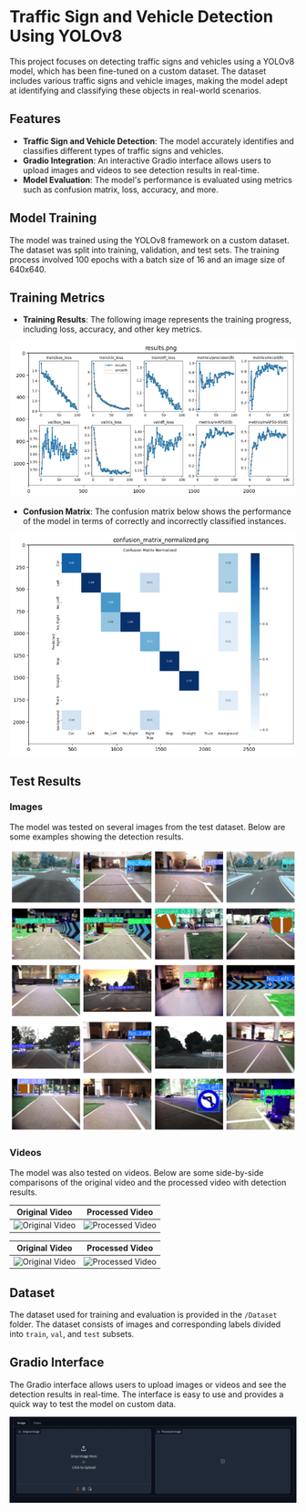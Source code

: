 # Traffic Sign and Vehicle Detection Using YOLOv8

This project focuses on detecting traffic signs and vehicles using a YOLOv8 model, which has been fine-tuned on a custom dataset. The dataset includes various traffic signs and vehicle images, making the model adept at identifying and classifying these objects in real-world scenarios.

## Features

- **Traffic Sign and Vehicle Detection**: The model accurately identifies and classifies different types of traffic signs and vehicles.
- **Gradio Integration**: An interactive Gradio interface allows users to upload images and videos to see detection results in real-time.
- **Model Evaluation**: The model's performance is evaluated using metrics such as confusion matrix, loss, accuracy, and more.

## Model Training

The model was trained using the YOLOv8 framework on a custom dataset. The dataset was split into training, validation, and test sets. The training process involved 100 epochs with a batch size of 16 and an image size of 640x640.

## Training Metrics

- **Training Results**: The following image represents the training progress, including loss, accuracy, and other key metrics.

![Training Results](Results/training_results.png)

- **Confusion Matrix**: The confusion matrix below shows the performance of the model in terms of correctly and incorrectly classified instances.

![Confusion Matrix](Results/confusion_matrix_normalized.png)

## Test Results

### Images

The model was tested on several images from the test dataset. Below are some examples showing the detection results.

![Test Results on Images](Results/test_images_results.png)

### Videos

The model was also tested on videos. Below are some side-by-side comparisons of the original video and the processed video with detection results.

| Original Video | Processed Video |
| -------------- | --------------- |
| ![Original Video](Results/TestVideo1.gif) | ![Processed Video](Results/test_video_1.gif) |

| Original Video | Processed Video |
| -------------- | --------------- |
| ![Original Video](Results/TestVideo2.gif) | ![Processed Video](Results/test_video_2.gif) |

## Dataset

The dataset used for training and evaluation is provided in the `/Dataset` folder. The dataset consists of images and corresponding labels divided into `train`, `val`, and `test` subsets.

## Gradio Interface

The Gradio interface allows users to upload images or videos and see the detection results in real-time. The interface is easy to use and provides a quick way to test the model on custom data.

![Gradio Interface](Results/gradio.png)
